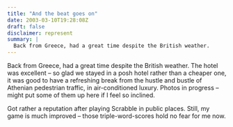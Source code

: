 ```yaml
---
title: "And the beat goes on"
date: 2003-03-10T19:28:08Z
draft: false
disclaimer: represent
summary: |
  Back from Greece, had a great time despite the British weather.
---
```


Back from Greece, had a great time despite the British weather. The hotel was excellent – so glad we stayed in a posh hotel rather than a cheaper one, it was good to have a refreshing break from the hustle and bustle of Athenian pedestrian traffic, in air-conditioned luxury. Photos in progress – might put some of them up here if I feel so inclined. 

Got rather a reputation after playing Scrabble in public places. Still, my game is much improved – those triple-word-scores hold no fear for me now.